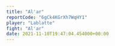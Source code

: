 ```yaml
---
title: "Al'ar"
reportCode: "6gCk4KGrXh7WqHY1"
player: "Lablatte"
fight: "Al'ar"
date: 2021-11-10T19:47:04.454000+00:00
---
```

